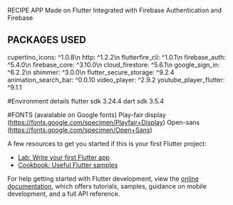 
RECIPE APP Made on Flutter Integrated with Firebase Authentication and Firebase


## PACKAGES USED
  cupertino_icons: ^1.0.8\n
  http: ^1.2.2\n
  flutterfire_cli: ^1.0.1\n
  firebase_auth: ^5.4.0\n
  firebase_core: ^3.10.0\n
  cloud_firestore: ^5.6.1\n
  google_sign_in: ^6.2.2\n
  shimmer: ^3.0.0\n
  flutter_secure_storage: ^9.2.4
  animation_search_bar: ^0.0.10
  video_player: ^2.9.2
  youtube_player_flutter: ^9.1.1

#Environment details
  flutter sdk 3.24.4
  dart sdk 3.5.4

#FONTS (avaialable on Google fonts)
 Play-fair display  (https://fonts.google.com/specimen/Playfair+Display)
 Open-sans  (https://fonts.google.com/specimen/Open+Sans)
 

A few resources to get you started if this is your first Flutter project:

- [Lab: Write your first Flutter app](https://docs.flutter.dev/get-started/codelab)
- [Cookbook: Useful Flutter samples](https://docs.flutter.dev/cookbook)

For help getting started with Flutter development, view the
[online documentation](https://docs.flutter.dev/), which offers tutorials,
samples, guidance on mobile development, and a full API reference.
